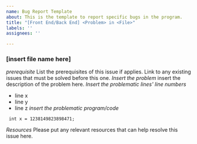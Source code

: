 ```yaml
---
name: Bug Report Template
about: This is the template to report specific bugs in the program.
title: "[Front End/Back End] <Problem> in <File>"
labels: ''
assignees: ''

---
```


### **[insert file name here]**
*prerequisite* 
List the prerequisites of this issue if applies.
Link to any existing issues that must be solved before this one.
*Insert the problem*
insert the description of the problem here.
*Insert the problematic lines' line numbers*
- line x
- line y
- line z
*insert the problematic program/code*
```
 int x = 1238149823898471;
```
*Resources*
Please put any relevant resources that can help resolve this issue here.
